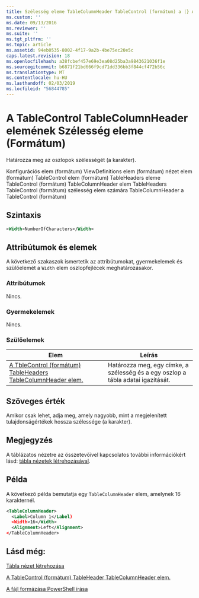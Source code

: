 ```yaml
---
title: Szélesség eleme TableColumnHeader TableControl (formátum) a |} A Microsoft Docs
ms.custom: ''
ms.date: 09/13/2016
ms.reviewer: ''
ms.suite: ''
ms.tgt_pltfrm: ''
ms.topic: article
ms.assetid: 94eb0535-8002-4f17-9a2b-4be75ec20e5c
caps.latest.revision: 18
ms.openlocfilehash: a38fcbef457e69e3ea08d25ba3a9843621036f1e
ms.sourcegitcommit: b6871f21bd666f9cd71dd336bb3f844cf472b56c
ms.translationtype: MT
ms.contentlocale: hu-HU
ms.lasthandoff: 02/03/2019
ms.locfileid: "56844785"
---
```

# <a name="width-element-for-tablecolumnheader-for-tablecontrol-format"></a>A TableControl TableColumnHeader elemének Szélesség eleme (Formátum)

Határozza meg az oszlopok szélességét (a karakter).

Konfigurációs elem (formátum) ViewDefinitions elem (formátum) nézet elem (formátum) TableControl elem (formátum) TableHeaders eleme TableControl (formátum) TableColumnHeader elem TableHeaders TableControl (formátum) szélesség elem számára TableColumnHeader a TableControl (formátum)

## <a name="syntax"></a>Szintaxis

```xml
<Width>NumberOfCharacters</Width>
```

## <a name="attributes-and-elements"></a>Attribútumok és elemek

A következő szakaszok ismertetik az attribútumokat, gyermekelemek és szülőelemét a `Width` elem oszlopfejlécek meghatározásakor.

### <a name="attributes"></a>Attribútumok

Nincs.

### <a name="child-elements"></a>Gyermekelemek

Nincs.

### <a name="parent-elements"></a>Szülőelemek

|Elem|Leírás|
|-------------|-----------------|
|[A TbleControl (formátum) TableHeaders TableColumnHeader elem.](./tablecolumnheader-element-format.md)|Határozza meg, egy címke, a szélesség és a egy oszlop a tábla adatai igazítását.|

## <a name="text-value"></a>Szöveges érték

Amikor csak lehet, adja meg, amely nagyobb, mint a megjelenített tulajdonságértékek hossza szélessége (a karakter).

## <a name="remarks"></a>Megjegyzés

A táblázatos nézetre az összetevőivel kapcsolatos további információkért lásd: [tábla nézetek létrehozásával](./creating-a-table-view.md).

## <a name="example"></a>Példa

A következő példa bemutatja egy `TableColumnHeader` elem, amelynek 16 karakternél.

```xml
<TableColumnHeader>
  <Label>Column 1</Label)
  <Width>16</Width>
  <Alignment>Left</Alignment>
</TableColumnHeader>
```

## <a name="see-also"></a>Lásd még:

[Tábla nézet létrehozása](./creating-a-table-view.md)

[A TableControl (formátum) TableHeader TableColumnHeader elem.](./tablecolumnheader-element-format.md)

[A fájl formázása PowerShell írása](./writing-a-powershell-formatting-file.md)
